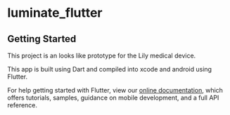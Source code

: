 # luminate_flutter


## Getting Started

This project is an looks like prototype for the Lily medical device.

This app is built using Dart and compiled into xcode and android using Flutter.


For help getting started with Flutter, view our
[online documentation](https://flutter.dev/docs), which offers tutorials,
samples, guidance on mobile development, and a full API reference.
